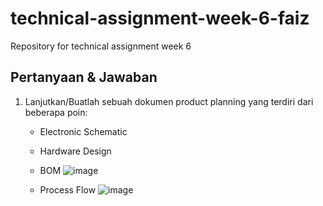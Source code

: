 # technical-assignment-week-6-faiz
Repository for technical assignment week 6

## Pertanyaan & Jawaban

1. Lanjutkan/Buatlah sebuah dokumen product planning yang terdiri dari beberapa poin:
    * Electronic Schematic
    
    * Hardware Design
    * BOM
      ![image](https://user-images.githubusercontent.com/67363618/180893776-77fd0761-1fb1-49df-9a55-cd1c67543edd.png)
    * Process Flow
      ![image](https://user-images.githubusercontent.com/67363618/180893843-22279518-9174-470f-9c35-67a282d448a2.png)

